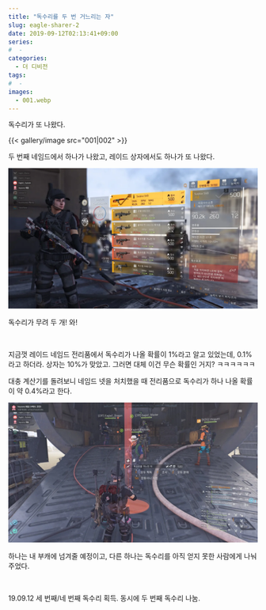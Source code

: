 ```yaml
---
title: "독수리를 두 번 거느리는 자"
slug: eagle-sharer-2
date: 2019-09-12T02:13:41+09:00
series:
#  - 
categories:
  - 더 디비전
tags:
#  - 
images:
  - 001.webp
---
```


독수리가 또 나왔다.

{{< gallery/image src="001|002" >}}

두 번째 네임드에서 하나가 나왔고, 레이드 상자에서도 하나가 또 나왔다.

![](003.webp)

독수리가 무려 두 개! 와!

&nbsp;

지금껏 레이드 네임드 전리품에서 독수리가 나올 확률이 1%라고 알고 있었는데, 0.1%라고 하더라. 상자는 10%가 맞았고. 그러면 대체 이건 무슨 확률인 거지? ㅋㅋㅋㅋㅋㅋ

대충 계산기를 돌려보니 네임드 넷을 처치했을 때 전리품으로 독수리가 하나 나올 확률이 약 0.4%라고 한다.

![](004.webp)

하나는 내 부캐에 넘겨줄 예정이고, 다른 하나는 독수리를 아직 얻지 못한 사람에게 나눠주었다.

&nbsp;

19.09.12 세 번째/네 번째 독수리 획득. 동시에 두 번째 독수리 나눔.
